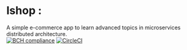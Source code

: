 # Ishop : 
A simple e-commerce app to learn advanced topics in microservices distributed architecture. <br>
[![BCH compliance](https://bettercodehub.com/edge/badge/e2rabi/IShop?branch=main)](https://bettercodehub.com/)
[![CircleCI](https://dl.circleci.com/status-badge/img/gh/e2rabi/IShop/tree/main.svg?style=svg&circle-token=bf598b1c63b0d194fcc9cb3da0f408b7e5bcb430)](https://dl.circleci.com/status-badge/redirect/gh/e2rabi/IShop/tree/main)